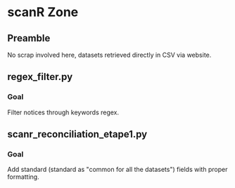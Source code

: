 # scanR Zone

## Preamble

No scrap involved here, datasets retrieved directly in CSV via website.

## regex_filter.py

### Goal

Filter notices through keywords regex.

## scanr_reconciliation_etape1.py

### Goal

Add standard (standard as "common for all the datasets") fields with proper formatting.